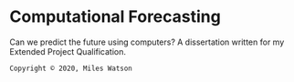 # Computational Forecasting
Can we predict the future using computers? A dissertation written for my Extended Project Qualification.

`Copyright © 2020, Miles Watson`

